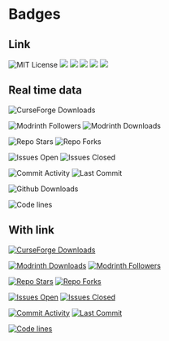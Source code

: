 
# Badges
<!-- https://shields.io/badges/git-hub-commit-activity-branch -->

## Link
![MIT License](https://img.shields.io/badge/license-MIT-blue.svg)
[![](https://img.shields.io/curseforge/dt/930880?style=flat&logo=curseforge&color=F1643%5E&cacheSeconds=3600&label=CurseForge%20Downloads)](https://www.curseforge.com/minecraft/mc-mods/leawind-third-person)
[![](https://img.shields.io/modrinth/dt/S3D3QF0M?style=flat&logo=modrinth&color=17B85A&cacheSeconds=3600&label=Modrinth%20Downloads)](https://modrinth.com/mod/leawind-third-person)
[![](https://img.shields.io/github/stars/LEAWIND/Third-Person?style=flat&logo=github&cacheSeconds=3600&label=Github%20Stars)](https://github.com/LEAWIND/Third-Person)
[![](https://img.shields.io/badge/MC百科-Leawind的第三人称-9D7CDD)](https://www.mcmod.cn/class/12699.html)
[![](https://img.shields.io/badge/爱发电-Leawind-9D7CDD)](https://afdian.net/a/Leawind)

## Real time data

![CurseForge Downloads](https://img.shields.io/curseforge/dt/930880?style=flat&logo=curseforge&color=F1643%5E&cacheSeconds=3600)

![Modrinth Followers](https://img.shields.io/modrinth/followers/S3D3QF0M?style=flat&logo=modrinth&color=17B85A&cacheSeconds=3600)
![Modrinth Downloads](https://img.shields.io/modrinth/dt/S3D3QF0M?style=flat&logo=modrinth&color=17B85A&cacheSeconds=3600)

![Repo Stars](https://img.shields.io/github/stars/LEAWIND/Third-Person?style=flat&logo=github&cacheSeconds=3600)
![Repo Forks](https://img.shields.io/github/forks/LEAWIND/Third-Person?style=flat&logo=github)

![Issues Open](https://img.shields.io/github/issues/LEAWIND/Third-Person?style=flat&logo=github)
![Issues Closed](https://img.shields.io/github/issues-closed/LEAWIND/Third-Person?style=flat&logo=github&color=282828)

![Commit Activity](https://img.shields.io/github/commit-activity/w/LEAWIND/Third-Person?logo=github)
![Last Commit](https://img.shields.io/github/last-commit/LEAWIND/Third-Person?logo=github)

![Github Downloads](https://img.shields.io/github/downloads/LEAWIND/Third-Person/total?style=flat&logo=github)

![Code lines](https://tokei.rs/b1/github/LEAWIND/Third-Person?category=lines&style=flat&logo=github)

## With link

[![CurseForge Downloads](https://img.shields.io/curseforge/dt/930880?style=flat&logo=curseforge&color=F1643%5E&cacheSeconds=3600)](
	https://www.curseforge.com/minecraft/mc-mods/leawind-third-person)

[![Modrinth Downloads](https://img.shields.io/modrinth/dt/S3D3QF0M?style=flat&logo=modrinth&color=17B85A&cacheSeconds=3600)](
	https://modrinth.com/mod/leawind-third-person)
[![Modrinth Followers](https://img.shields.io/modrinth/followers/S3D3QF0M?style=flat&logo=modrinth&color=17B85A&cacheSeconds=3600)](
	https://modrinth.com/mod/leawind-third-person)

[![Repo Stars](https://img.shields.io/github/stars/LEAWIND/Third-Person?style=flat&logo=github&cacheSeconds=3600)](
	https://github.com/LEAWIND/Third-Person)
[![Repo Forks](https://img.shields.io/github/forks/LEAWIND/Third-Person?style=flat&logo=github)](
	https://github.com/LEAWIND/Third-Person/forks)

[![Issues Open](https://img.shields.io/github/issues/LEAWIND/Third-Person?style=flat&logo=github)](
	https://github.com/LEAWIND/Third-Person/issues)
[![Issues Closed](https://img.shields.io/github/issues-closed/LEAWIND/Third-Person?style=flat&logo=github&color=282828)](
	https://github.com/LEAWIND/Third-Person/issues?q=is%3Aissue+is%3Aclosed)

[![Commit Activity](https://img.shields.io/github/commit-activity/w/LEAWIND/Third-Person?logo=github)](
	https://github.com/LEAWIND/Third-Person/commits)
[![Last Commit](https://img.shields.io/github/last-commit/LEAWIND/Third-Person?logo=github)](
	https://github.com/LEAWIND/Third-Person/commits)

[![Code lines](https://tokei.rs/b1/github/LEAWIND/Third-Person?category=lines&style=flat&logo=github)](
	https://github.com/LEAWIND/Third-Person)
